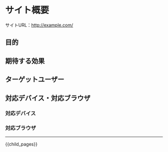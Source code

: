 サイト概要
==================================

サイトURL：http://example.com/

目的
---------------------------------



期待する効果
---------------------------------



ターゲットユーザー
---------------------------------



対応デバイス・対応ブラウザ
---------------------------------

### 対応デバイス


### 対応ブラウザ


---------------------------------

{{child_pages}}
